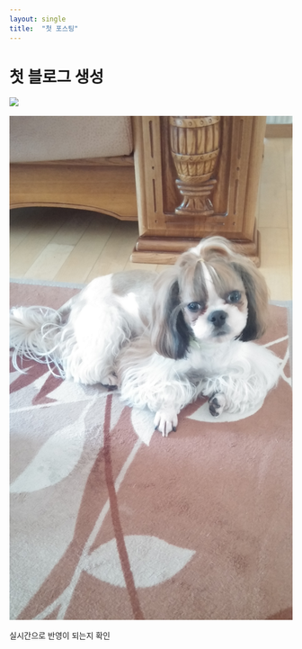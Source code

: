 ```yaml
---
layout: single
title:  "첫 포스팅"
---
```


# 첫 블로그 생성

![](../images/2022-10-01-first/mycat.png)

![mydog](../images/2022-10-01-first/mydog.JPG)

실시간으로 반영이 되는지 확인
